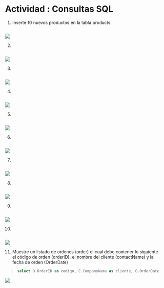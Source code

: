 # Actividad : Consultas SQL

1. Inserte 10 nuevos productos en la tabla products
> ```sql
>
>```
![](images/query_11.png)

2. 
> ```sql
>
>```
![](images/query_11.png)

3. 
> ```sql
>
>```
![](images/query_11.png)

4. 
> ```sql
>
>```
![](images/query_11.png)

5. 
> ```sql
>
>```
![](images/query_11.png)

6. 
> ```sql
>
>
![](images/query_11.png)

7. 
> ```sql
>
>
![](images/query_11.png)

8. 
> ```sql
>
> 
![](images/query_11.png)

9. 
> ```sql
>
>
![](images/query_11.png)

10. 
> ```sql
>
>
![](images/query_11.png)

11. Muestre un listado de ordenes (order) el cual debe contener lo siguiente el código
de orden (orderID), el nombre del cliente (contactName) y la fecha de orden
(OrderDate)

> ```sql
>select O.OrderID as codigo, C.CompanyName as cliente, O.OrderDate as fechaCompra from Orders as O inner join Customers C on O.CustomerID = C.CustomerID;
>```
![](images/query_11.png)

